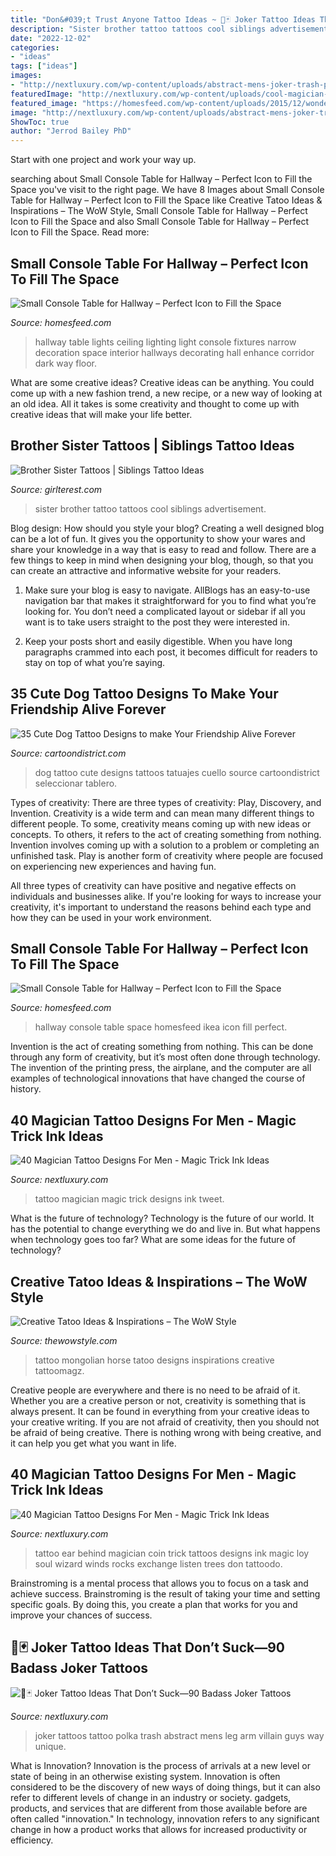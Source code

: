 ```yaml
---
title: "Don&#039;t Trust Anyone Tattoo Ideas ~ 🤡🃏 Joker Tattoo Ideas That Don’t Suck—90 Badass Joker Tattoos"
description: "Sister brother tattoo tattoos cool siblings advertisement"
date: "2022-12-02"
categories:
- "ideas"
tags: ["ideas"]
images:
- "http://nextluxury.com/wp-content/uploads/abstract-mens-joker-trash-polka-leg-tattoos.jpg"
featuredImage: "http://nextluxury.com/wp-content/uploads/cool-magician-trick-coin-behind-the-ear-tattoo-design-ideas-for-male.jpg"
featured_image: "https://homesfeed.com/wp-content/uploads/2015/12/wonderful-black-small-console-table-for-hallway-idea-on-wooden-floor-with-patterned-rug-and-potted-plant-and-wall-picture.jpg"
image: "http://nextluxury.com/wp-content/uploads/abstract-mens-joker-trash-polka-leg-tattoos.jpg"
ShowToc: true
author: "Jerrod Bailey PhD"
---
```



Start with one project and work your way up.

	

		
searching about Small Console Table for Hallway – Perfect Icon to Fill the Space you've visit to the right page. We have 8 Images about Small Console Table for Hallway – Perfect Icon to Fill the Space like Creative Tatoo Ideas &amp; Inspirations – The WoW Style, Small Console Table for Hallway – Perfect Icon to Fill the Space and also Small Console Table for Hallway – Perfect Icon to Fill the Space. Read more:
		
    
## Small Console Table For Hallway – Perfect Icon To Fill The Space

<img loading=lazy src="http://homesfeed.com/wp-content/uploads/2015/12/stunning-hallway-decoration-with-small-wooden-console-table-with-wooden-floor-and-pottery.jpg" onerror="this.onerror=null;this.src='https://tse1.mm.bing.net/th?id=OIP.UBHTjxatTzppCYJoz1uiBQHaK9&amp;pid=15.1';" alt="Small Console Table for Hallway – Perfect Icon to Fill the Space">

_Source: homesfeed.com_

>hallway table lights ceiling lighting light console fixtures narrow decoration space interior hallways decorating hall enhance corridor dark way floor. 

	

What are some creative ideas?
Creative ideas can be anything. You could come up with a new fashion trend, a new recipe, or a new way of looking at an old idea. All it takes is some creativity and thought to come up with creative ideas that will make your life better.

    
## Brother Sister Tattoos | Siblings Tattoo Ideas

<img loading=lazy src="https://girlterest.com/wp-content/uploads/2019/01/Brother-And-Sister-Tattoo-696x1236.jpg" onerror="this.onerror=null;this.src='https://tse2.mm.bing.net/th?id=OIP.5dVHiyZwEAIGv_Tp8cow5wHaNJ&amp;pid=15.1';" alt="Brother Sister Tattoos | Siblings Tattoo Ideas">

_Source: girlterest.com_

>sister brother tattoo tattoos cool siblings advertisement. 

	

Blog design: How should you style your blog?
Creating a well designed blog can be a lot of fun. It gives you the opportunity to show your wares and share your knowledge in a way that is easy to read and follow. There are a few things to keep in mind when designing your blog, though, so that you can create an attractive and informative website for your readers.
1. Make sure your blog is easy to navigate. AllBlogs has an easy-to-use navigation bar that makes it straightforward for you to find what you’re looking for. You don’t need a complicated layout or sidebar if all you want is to take users straight to the post they were interested in.

2. Keep your posts short and easily digestible. When you have long paragraphs crammed into each post, it becomes difficult for readers to stay on top of what you’re saying.

    
## 35 Cute Dog Tattoo Designs To Make Your Friendship Alive Forever

<img loading=lazy src="http://www.cartoondistrict.com/wp-content/uploads/2018/07/Cute-Dog-Tattoo-Designs24.jpg" onerror="this.onerror=null;this.src='https://tse2.mm.bing.net/th?id=OIP.aST_Nr0tMs8hMLzX2ooPAAHaLf&amp;pid=15.1';" alt="35 Cute Dog Tattoo Designs to make Your Friendship Alive Forever">

_Source: cartoondistrict.com_

>dog tattoo cute designs tattoos tatuajes cuello source cartoondistrict seleccionar tablero. 

	

Types of creativity: There are three types of creativity: Play, Discovery, and Invention.
Creativity is a wide term and can mean many different things to different people. To some, creativity means coming up with new ideas or concepts. To others, it refers to the act of creating something from nothing.
Invention involves coming up with a solution to a problem or completing an unfinished task. Play is another form of creativity where people are focused on experiencing new experiences and having fun.

All three types of creativity can have positive and negative effects on individuals and businesses alike. If you're looking for ways to increase your creativity, it's important to understand the reasons behind each type and how they can be used in your work environment.

    
## Small Console Table For Hallway – Perfect Icon To Fill The Space

<img loading=lazy src="https://homesfeed.com/wp-content/uploads/2015/12/wonderful-black-small-console-table-for-hallway-idea-on-wooden-floor-with-patterned-rug-and-potted-plant-and-wall-picture.jpg" onerror="this.onerror=null;this.src='https://tse3.mm.bing.net/th?id=OIP.6kqc4t6G5-iRWA_uJC8umwHaJ4&amp;pid=15.1';" alt="Small Console Table for Hallway – Perfect Icon to Fill the Space">

_Source: homesfeed.com_

>hallway console table space homesfeed ikea icon fill perfect. 

	

Invention is the act of creating something from nothing. This can be done through any form of creativity, but it’s most often done through technology. The invention of the printing press, the airplane, and the computer are all examples of technological innovations that have changed the course of history.

    
## 40 Magician Tattoo Designs For Men - Magic Trick Ink Ideas

<img loading=lazy src="http://nextluxury.com/wp-content/uploads/male-cool-magician-forearm-woman-in-split-box-tattoo-ideas.jpg" onerror="this.onerror=null;this.src='https://tse1.mm.bing.net/th?id=OIP.MNE0nCIMjx7VyuSeP90vSAHaHa&amp;pid=15.1';" alt="40 Magician Tattoo Designs For Men - Magic Trick Ink Ideas">

_Source: nextluxury.com_

>tattoo magician magic trick designs ink tweet. 

	

What is the future of technology?
Technology is the future of our world. It has the potential to change everything we do and live in. But what happens when technology goes too far? What are some ideas for the future of technology?

    
## Creative Tatoo Ideas &amp; Inspirations – The WoW Style

<img loading=lazy src="http://thewowstyle.com/wp-content/uploads/2014/11/123.jpg" onerror="this.onerror=null;this.src='https://tse2.mm.bing.net/th?id=OIP.5TRqejbDwHh4jnEd8MutkQHaLJ&amp;pid=15.1';" alt="Creative Tatoo Ideas &amp; Inspirations – The WoW Style">

_Source: thewowstyle.com_

>tattoo mongolian horse tatoo designs inspirations creative tattoomagz. 

	

Creative people are everywhere and there is no need to be afraid of it. Whether you are a creative person or not, creativity is something that is always present. It can be found in everything from your creative ideas to your creative writing. If you are not afraid of creativity, then you should not be afraid of being creative. There is nothing wrong with being creative, and it can help you get what you want in life.

    
## 40 Magician Tattoo Designs For Men - Magic Trick Ink Ideas

<img loading=lazy src="http://nextluxury.com/wp-content/uploads/cool-magician-trick-coin-behind-the-ear-tattoo-design-ideas-for-male.jpg" onerror="this.onerror=null;this.src='https://tse2.mm.bing.net/th?id=OIP.Hxstnt8nOP9jhn9EMB9ueQHaJ4&amp;pid=15.1';" alt="40 Magician Tattoo Designs For Men - Magic Trick Ink Ideas">

_Source: nextluxury.com_

>tattoo ear behind magician coin trick tattoos designs ink magic loy soul wizard winds rocks exchange listen trees don tattoodo. 

	

Brainstroming is a mental process that allows you to focus on a task and achieve success. Brainstroming is the result of taking your time and setting specific goals. By doing this, you create a plan that works for you and improve your chances of success.

    
## 🤡🃏 Joker Tattoo Ideas That Don’t Suck—90 Badass Joker Tattoos

<img loading=lazy src="http://nextluxury.com/wp-content/uploads/abstract-mens-joker-trash-polka-leg-tattoos.jpg" onerror="this.onerror=null;this.src='https://tse3.mm.bing.net/th?id=OIP.MGiEQt9GG3l-teM-kSUkdgHaJP&amp;pid=15.1';" alt="🤡🃏 Joker Tattoo Ideas That Don’t Suck—90 Badass Joker Tattoos">

_Source: nextluxury.com_

>joker tattoos tattoo polka trash abstract mens leg arm villain guys way unique. 

	

What is Innovation?
Innovation is the process of arrivals at a new level or state of being in an otherwise existing system. Innovation is often considered to be the discovery of new ways of doing things, but it can also refer to different levels of change in an industry or society. gadgets, products, and services that are different from those available before are often called "innovation." In technology, innovation refers to any significant change in how a product works that allows for increased productivity or efficiency.

